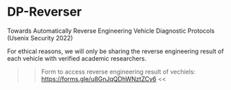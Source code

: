 # DP-Reverser
Towards Automatically Reverse Engineering Vehicle Diagnostic Protocols (Usenix Security 2022)

For ethical reasons, we will only be sharing the reverse engineering result of each vehicle with verified academic researchers.

>>  Form to access reverse engineering result of vechiels: https://forms.gle/u8GnJqQDhWNztZCv6 <<
